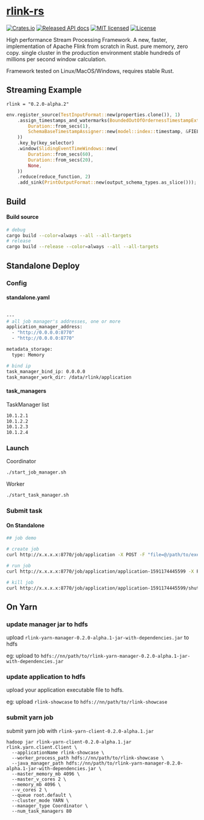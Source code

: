 # [rlink-rs](https://rlink.rs)

[![Crates.io](https://img.shields.io/crates/v/rlink?color=blue)](https://crates.io/crates/rlink)
[![Released API docs](https://docs.rs/rlink/badge.svg)](https://docs.rs/rlink-core)
[![MIT licensed](https://img.shields.io/badge/license-MIT-blue.svg)](./LICENSE-MIT)
[![License](https://img.shields.io/badge/License-Apache%202.0-blue.svg)](./LICENSE-APACHE)

High performance Stream Processing Framework. A new, faster, implementation of Apache Flink from scratch in Rust. 
pure memory, zero copy. single cluster in the production environment stable hundreds of millions per second window calculation.

Framework tested on Linux/MacOS/Windows, requires stable Rust.

## Streaming Example

```ymal
rlink = "0.2.0-alpha.2"
```

```rust
env.register_source(TestInputFormat::new(properties.clone()), 1)
    .assign_timestamps_and_watermarks(BoundedOutOfOrdernessTimestampExtractor::new(
        Duration::from_secs(1),
        SchemaBaseTimestampAssigner::new(model::index::timestamp, &FIELD_TYPE),
    ))
    .key_by(key_selector)
    .window(SlidingEventTimeWindows::new(
        Duration::from_secs(60),
        Duration::from_secs(20),
        None,
    ))
    .reduce(reduce_function, 2)
    .add_sink(PrintOutputFormat::new(output_schema_types.as_slice()));
```

## Build
#### Build source
```bash
# debug
cargo build --color=always --all --all-targets
# release
cargo build --release --color=always --all --all-targets
```

## Standalone Deploy
### Config
#### standalone.yaml
```bash

---
# all job manager's addresses, one or more
application_manager_address:
  - "http://0.0.0.0:8770"
  - "http://0.0.0.0:8770"

metadata_storage:
  type: Memory

# bind ip
task_manager_bind_ip: 0.0.0.0
task_manager_work_dir: /data/rlink/application

```
#### task_managers
TaskManager list
```bash
10.1.2.1
10.1.2.2
10.1.2.3
10.1.2.4
```

### Launch
Coordinator
```bash
./start_job_manager.sh
```

Worker
```bash
./start_task_manager.sh
```

### Submit task 

#### On Standalone
```bash
## job demo

# create job
curl http://x.x.x.x:8770/job/application -X POST -F "file=@/path/to/execute_file" -v

# run job
curl http://x.x.x.x:8770/job/application/application-1591174445599 -X POST -H "Content-Type:application/json" -d '{"batch_args":[{"cluster_mode":"Standalone", "manager_type":"Coordinator","num_task_managers":"15","source_parallelism":"30", "reduce_parallelism":"30", "env":"dev"}]}' -v

# kill job
curl http://x.x.x.x:8770/job/application/application-1591174445599/shutdown -X POST -H "Content-Type:application/json"
```

## On Yarn

### update manager jar to hdfs
upload `rlink-yarn-manager-0.2.0-alpha.1-jar-with-dependencies.jar` to hdfs

eg: upload to `hdfs://nn/path/to/rlink-yarn-manager-0.2.0-alpha.1-jar-with-dependencies.jar`

### update application to hdfs
upload your application executable file to hdfs.

eg: upload `rlink-showcase` to `hdfs://nn/path/to/rlink-showcase`

### submit yarn job
submit yarn job with `rlink-yarn-client-0.2.0-alpha.1.jar`
```shell
hadoop jar rlink-yarn-client-0.2.0-alpha.1.jar rlink.yarn.client.Client \
  --applicationName rlink-showcase \
  --worker_process_path hdfs://nn/path/to/rlink-showcase \
  --java_manager_path hdfs://nn/path/to/rlink-yarn-manager-0.2.0-alpha.1-jar-with-dependencies.jar \
  --master_memory_mb 4096 \
  --master_v_cores 2 \
  --memory_mb 4096 \
  --v_cores 2 \
  --queue root.default \
  --cluster_mode YARN \
  --manager_type Coordinator \
  --num_task_managers 80
```

